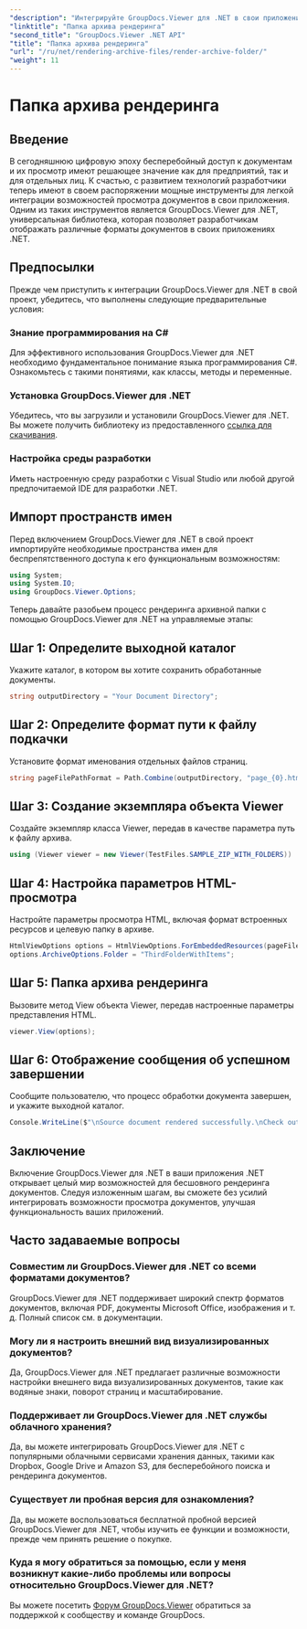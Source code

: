 ```yaml
---
"description": "Интегрируйте GroupDocs.Viewer для .NET в свои приложения .NET для эффективного отображения и просмотра документов."
"linktitle": "Папка архива рендеринга"
"second_title": "GroupDocs.Viewer .NET API"
"title": "Папка архива рендеринга"
"url": "/ru/net/rendering-archive-files/render-archive-folder/"
"weight": 11
---
```


# Папка архива рендеринга

## Введение
В сегодняшнюю цифровую эпоху бесперебойный доступ к документам и их просмотр имеют решающее значение как для предприятий, так и для отдельных лиц. К счастью, с развитием технологий разработчики теперь имеют в своем распоряжении мощные инструменты для легкой интеграции возможностей просмотра документов в свои приложения. Одним из таких инструментов является GroupDocs.Viewer для .NET, универсальная библиотека, которая позволяет разработчикам отображать различные форматы документов в своих приложениях .NET.
## Предпосылки
Прежде чем приступить к интеграции GroupDocs.Viewer для .NET в свой проект, убедитесь, что выполнены следующие предварительные условия:
### Знание программирования на C#
Для эффективного использования GroupDocs.Viewer для .NET необходимо фундаментальное понимание языка программирования C#. Ознакомьтесь с такими понятиями, как классы, методы и переменные.
### Установка GroupDocs.Viewer для .NET
Убедитесь, что вы загрузили и установили GroupDocs.Viewer для .NET. Вы можете получить библиотеку из предоставленного [ссылка для скачивания](https://releases.groupdocs.com/viewer/net/).
### Настройка среды разработки
Иметь настроенную среду разработки с Visual Studio или любой другой предпочитаемой IDE для разработки .NET.

## Импорт пространств имен
Перед включением GroupDocs.Viewer для .NET в свой проект импортируйте необходимые пространства имен для беспрепятственного доступа к его функциональным возможностям:
```csharp
using System;
using System.IO;
using GroupDocs.Viewer.Options;
```

Теперь давайте разобьем процесс рендеринга архивной папки с помощью GroupDocs.Viewer для .NET на управляемые этапы:
## Шаг 1: Определите выходной каталог
Укажите каталог, в котором вы хотите сохранить обработанные документы.
```csharp
string outputDirectory = "Your Document Directory";
```
## Шаг 2: Определите формат пути к файлу подкачки
Установите формат именования отдельных файлов страниц.
```csharp
string pageFilePathFormat = Path.Combine(outputDirectory, "page_{0}.html");
```
## Шаг 3: Создание экземпляра объекта Viewer
Создайте экземпляр класса Viewer, передав в качестве параметра путь к файлу архива.
```csharp
using (Viewer viewer = new Viewer(TestFiles.SAMPLE_ZIP_WITH_FOLDERS))
```
## Шаг 4: Настройка параметров HTML-просмотра
Настройте параметры просмотра HTML, включая формат встроенных ресурсов и целевую папку в архиве.
```csharp
HtmlViewOptions options = HtmlViewOptions.ForEmbeddedResources(pageFilePathFormat);
options.ArchiveOptions.Folder = "ThirdFolderWithItems";
```
## Шаг 5: Папка архива рендеринга
Вызовите метод View объекта Viewer, передав настроенные параметры представления HTML.
```csharp
viewer.View(options);
```
## Шаг 6: Отображение сообщения об успешном завершении
Сообщите пользователю, что процесс обработки документа завершен, и укажите выходной каталог.
```csharp
Console.WriteLine($"\nSource document rendered successfully.\nCheck output in {outputDirectory}.");
```

## Заключение
Включение GroupDocs.Viewer для .NET в ваши приложения .NET открывает целый мир возможностей для бесшовного рендеринга документов. Следуя изложенным шагам, вы сможете без усилий интегрировать возможности просмотра документов, улучшая функциональность ваших приложений.
## Часто задаваемые вопросы
### Совместим ли GroupDocs.Viewer для .NET со всеми форматами документов?
GroupDocs.Viewer для .NET поддерживает широкий спектр форматов документов, включая PDF, документы Microsoft Office, изображения и т. д. Полный список см. в документации.
### Могу ли я настроить внешний вид визуализированных документов?
Да, GroupDocs.Viewer для .NET предлагает различные возможности настройки внешнего вида визуализированных документов, такие как водяные знаки, поворот страниц и масштабирование.
### Поддерживает ли GroupDocs.Viewer для .NET службы облачного хранения?
Да, вы можете интегрировать GroupDocs.Viewer для .NET с популярными облачными сервисами хранения данных, такими как Dropbox, Google Drive и Amazon S3, для бесперебойного поиска и рендеринга документов.
### Существует ли пробная версия для ознакомления?
Да, вы можете воспользоваться бесплатной пробной версией GroupDocs.Viewer для .NET, чтобы изучить ее функции и возможности, прежде чем принять решение о покупке.
### Куда я могу обратиться за помощью, если у меня возникнут какие-либо проблемы или вопросы относительно GroupDocs.Viewer для .NET?
Вы можете посетить [Форум GroupDocs.Viewer](https://forum.groupdocs.com/c/viewer/9) обратиться за поддержкой к сообществу и команде GroupDocs.